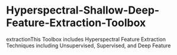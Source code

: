 # Hyperspectral-Shallow-Deep-Feature-Extraction-Toolbox
extractionThis Toolbox includes Hyperspectral Feature Extraction Techniques including Unsupervised, Supervised, and Deep Feature 
